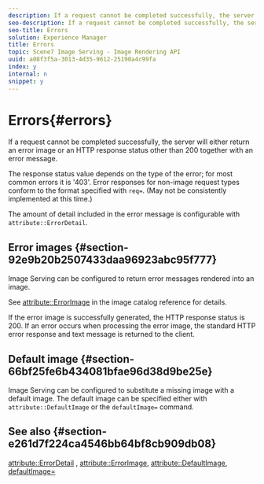 ```yaml
---
description: If a request cannot be completed successfully, the server will either return an error image or an HTTP response status other than 200 together with an error message.
seo-description: If a request cannot be completed successfully, the server will either return an error image or an HTTP response status other than 200 together with an error message.
seo-title: Errors
solution: Experience Manager
title: Errors
topic: Scene7 Image Serving - Image Rendering API
uuid: a08f3f5a-3013-4d35-9612-25190a4c99fa
index: y
internal: n
snippet: y
---
```


# Errors{#errors}

If a request cannot be completed successfully, the server will either return an error image or an HTTP response status other than 200 together with an error message.

The response status value depends on the type of the error; for most common errors it is '403'. Error responses for non-image request types conform to the format specified with `req=`. (May not be consistently implemented at this time.)

The amount of detail included in the error message is configurable with `attribute::ErrorDetail`.

## Error images {#section-92e9b20b2507433daa96923abc95f777}

Image Serving can be configured to return error messages rendered into an image.

See [attribute::ErrorImage](../../../../../is-api/image-catalog/image-serving-api-ref/c-image-catalog-reference/c-attributes-reference/r-errorimage.md#reference-c494d5d8b2584fe3800f35baabd0292c) in the image catalog reference for details.

If the error image is successfully generated, the HTTP response status is 200. If an error occurs when processing the error image, the standard HTTP error response and text message is returned to the client.

## Default image {#section-66bf25fe6b434081bfae96d38d9be25e}

Image Serving can be configured to substitute a missing image with a default image. The default image can be specified either with `attribute::DefaultImage` or the `defaultImage=` command.

## See also {#section-e261d7f224ca4546bb64bf8cb909db08}

[attribute::ErrorDetail](../../../../../is-api/image-catalog/image-serving-api-ref/c-image-catalog-reference/c-attributes-reference/r-errordetail.md#reference-4987c8cddcba4c88960170e49cafc561) , [attribute::ErrorImage](../../../../../is-api/image-catalog/image-serving-api-ref/c-image-catalog-reference/c-attributes-reference/r-errorimage.md#reference-c494d5d8b2584fe3800f35baabd0292c), [attribute::DefaultImage](../../../../../is-api/image-catalog/image-serving-api-ref/c-image-catalog-reference/c-attributes-reference/r-is-cat-defaultimage.md#reference-8e9900e129f54ed68462a3c2fc3bc433), [defaultImage=](../../../../../is-api/http-ref/image-serving-api-ref/c-http-protocol-reference/c-command-reference/r-is-http-defaultimage.md#reference-209aa6ce830f490483412eb26af67fd2) 

